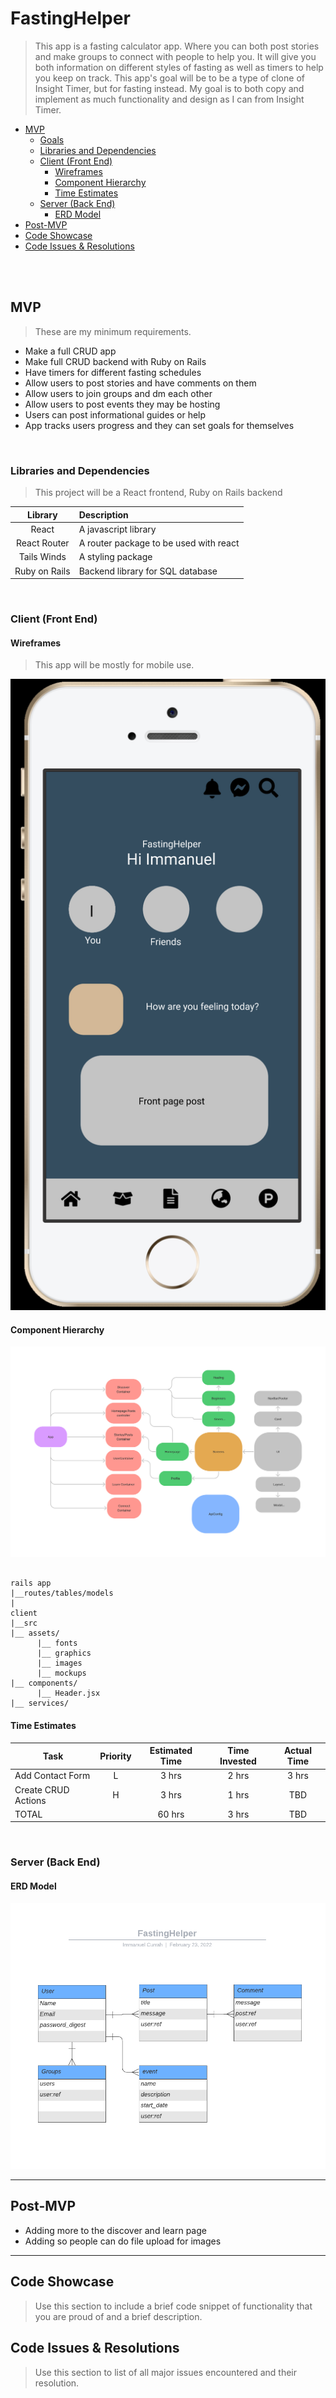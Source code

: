 # FastingHelper <!-- omit in toc -->

> This app is a fasting calculator app. Where you can both post stories and make groups to connect with people to help you. It will give you both information on different styles of fasting as well as timers to help you keep on track. This app's goal will be to be a type of clone of Insight Timer, but for fasting instead. My goal is to both copy and implement as much functionality and design as I can from Insight Timer.

- [MVP](#mvp)
  - [Goals](#goals)
  - [Libraries and Dependencies](#libraries-and-dependencies)
  - [Client (Front End)](#client-front-end)
    - [Wireframes](#wireframes)
    - [Component Hierarchy](#component-hierarchy)
    - [Time Estimates](#time-estimates)
  - [Server (Back End)](#server-back-end)
    - [ERD Model](#erd-model)
- [Post-MVP](#post-mvp)
- [Code Showcase](#code-showcase)
- [Code Issues & Resolutions](#code-issues--resolutions)

<br>

<br>

## MVP

> These are my minimum requirements.

- Make a full CRUD app
- Make full CRUD backend with Ruby on Rails
- Have timers for different fasting schedules
- Allow users to post stories and have comments on them
- Allow users to join groups and dm each other
- Allow users to post events they may be hosting
- Users can post informational guides or help
- App tracks users progress and they can set goals for themselves

<br>

### Libraries and Dependencies

> This project will be a React frontend, Ruby on Rails backend

|    Library    | Description                            |
| :-----------: | :------------------------------------- |
|     React     | A javascript library                   |
| React Router  | A router package to be used with react |
|  Tails Winds  | A styling package                      |
| Ruby on Rails | Backend library for SQL database       |

<br>

### Client (Front End)

#### Wireframes

> This app will be mostly for mobile use.

![Mobile wire frame](./pictures/wireframe.png)

#### Component Hierarchy

![component hierarchy](./pictures/component.png)

```structure

rails app
|__routes/tables/models
|
client
|__src
|__ assets/
      |__ fonts
      |__ graphics
      |__ images
      |__ mockups
|__ components/
      |__ Header.jsx
|__ services/

```

#### Time Estimates

| Task                | Priority | Estimated Time | Time Invested | Actual Time |
| ------------------- | :------: | :------------: | :-----------: | :---------: |
| Add Contact Form    |    L     |     3 hrs      |     2 hrs     |    3 hrs    |
| Create CRUD Actions |    H     |     3 hrs      |     1 hrs     |     TBD     |
| TOTAL               |          |     60 hrs     |     3 hrs     |     TBD     |

<br>

### Server (Back End)

#### ERD Model

![erd model](./pictures/FastingHelper.png)

---

## Post-MVP

- Adding more to the discover and learn page
- Adding so people can do file upload for images

---

## Code Showcase

> Use this section to include a brief code snippet of functionality that you are proud of and a brief description.

## Code Issues & Resolutions

> Use this section to list of all major issues encountered and their resolution.
